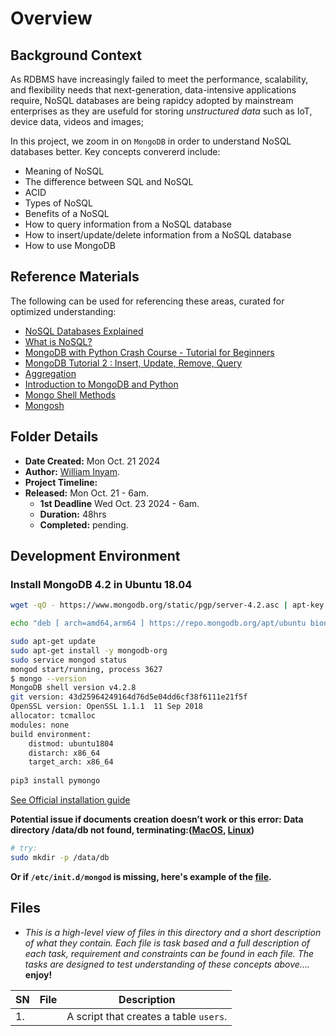 # Overview #

## Background Context ##
As RDBMS have increasingly failed to meet the performance, scalability, and flexibility needs that next-generation, data-intensive applications require, NoSQL databases are being rapidcy adopted  by mainstream enterprises as they are usefuld for storing *unstructured data* such as  IoT, device data, videos and images;

In this project, we zoom in on `MongoDB` in order to understand NoSQL databases better. Key concepts convererd include:
- Meaning of NoSQL
- The difference between SQL and NoSQL 
- ACID 
- Types of NoSQL
- Benefits of a NoSQL 
- How to query information from a NoSQL database
- How to insert/update/delete information from a NoSQL database
- How to use MongoDB


## Reference Materials ##
The following can be used for referencing these areas, curated for optimized understanding:
- [NoSQL Databases Explained](https://riak.com/resources/nosql-databases/)
- [What is NoSQL?](https://www.youtube.com/watch?v=qUV2j3XBRHc)
- [MongoDB with Python Crash Course - Tutorial for Beginners
](https://www.youtube.com/watch?v=E-1xI85Zog8)
- [MongoDB Tutorial 2 : Insert, Update, Remove, Query](https://www.youtube.com/watch?v=CB9G5Dvv-EE)
- [Aggregation](https://www.mongodb.com/docs/manual/aggregation/)
- [Introduction to MongoDB and Python](https://realpython.com/introduction-to-mongodb-and-python/)
- [Mongo Shell Methods](https://www.mongodb.com/docs/manual/reference/method/)
- [Mongosh](https://www.mongodb.com/docs/mongodb-shell/#mongodb-binary-bin.mongosh)



## Folder Details ###
- **Date Created:** Mon Oct. 21 2024
- **Author:** [William Inyam](https.//github.com/thecypherzen/alx-backend-storage/blob/main/0x00-MySQL_Advanced/0x01-NoSQL).
- **Project Timeline:**
- **Released:** Mon Oct. 21 - 6am.
  - **1st Deadline** Wed Oct. 23 2024 - 6am.
  - **Duration:** 48hrs
  - **Completed:** pending.


## Development Environment ##
### Install MongoDB 4.2 in Ubuntu 18.04 ###

``` sh
wget -qO - https://www.mongodb.org/static/pgp/server-4.2.asc | apt-key add -

echo "deb [ arch=amd64,arm64 ] https://repo.mongodb.org/apt/ubuntu bionic/mongodb-org/4.2 multiverse" > /etc/apt/sources.list.d/mongodb-org-4.2.list

sudo apt-get update
sudo apt-get install -y mongodb-org
sudo service mongod status
mongod start/running, process 3627
$ mongo --version
MongoDB shell version v4.2.8
git version: 43d25964249164d76d5e04dd6cf38f6111e21f5f
OpenSSL version: OpenSSL 1.1.1  11 Sep 2018
allocator: tcmalloc
modules: none
build environment:
    distmod: ubuntu1804
    distarch: x86_64
    target_arch: x86_64
  
pip3 install pymongo
```
[See Official installation guide](https://www.mongodb.com/docs/manual/tutorial/install-mongodb-on-ubuntu/)

**Potential issue if documents creation doesn’t work or this error: Data directory /data/db not found, terminating:([MacOS](https://bryantson.medium.com/fixing-data-db-not-found-error-in-macos-x-when-starting-mongodb-d7b82abb2479), [Linux](https://stackoverflow.com/questions/37702957/mongodb-data-db-not-found))**

``` sh
# try: 
sudo mkdir -p /data/db
```

**Or if `/etc/init.d/mongod` is missing, here's example of the [file]().**

## Files  ###
- *This is a high-level view of files in this directory and a short description of what they contain. Each file is task based and a full description of each task, requirement and constraints can be found in each file. The tasks are designed to test understanding of these concepts above....* **enjoy!**

| **SN** | File                         | Description                                         |
|----|------------------------------|-----------------------------------------------------|
| 1. | [](https://github.com/thecypherzen/alx-backend-storage/blob/main/0x00-MySQL_Advanced/0-uniq_users.sql) | A script that creates a table `users`. |
 
